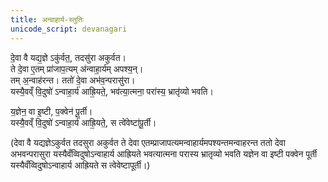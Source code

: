 ```yaml
---
title: अन्वाहार्य-स्तुतिः
unicode_script: devanagari
---
```



दे॒वा वै यद्य॒ज्ञे ऽकु॑र्वत॒, तदसु॑रा अकुर्वत।  
ते दे॒वा ए॒तम् प्रा॑जाप॒त्यम् अ॑न्वाहा॒र्य॑म् अपश्य॒न्।  
तम् अ॒न्वाह॑रन्त। ततो॑ दे॒वा अभ॑व॒न्परासु॑रा।  
यस्यै॒वव्ँ वि॒दुषो॑ ऽन्वाहा॒र्य॑ आह्रि॒यते॒, भव॑त्या॒त्मना॒ परा॑स्य॒ भ्रातृ॑व्यो भवति।  

य॒ज्ञेन॒ वा इ॒ष्टी, प॒क्वेन॑ पू॒र्ती।  
यस्यै॒वव्ँ वि॒दुषो॑ ऽन्वाहा॒र्य॑ आह्रि॒यते॒, स त्वे॑वेष्टा॑पू॒र्ती। 


(देवा वै यद्यज्ञेऽकुर्वत तदसुरा अकुर्वत ते देवा एतम्प्राजापत्यमन्वाहार्यमपश्यन्तमन्वाहरन्त ततो देवा अभवन्परासुरा यस्यैवँव्विदुषोऽन्वाहार्य आह्रियते भवत्यात्मना परास्य भ्रातृव्यो भवति यज्ञेन वा इष्टी पक्वेन पूर्ती यस्यैवँव्विदुषोऽन्वाहार्य आह्रियते स त्वेवेष्टापूर्ती।)
